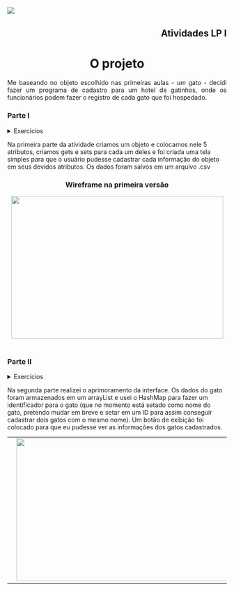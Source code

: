 <p align="left">
     <img src="https://img.shields.io/badge/java-%23ED8B00.svg?style=for-the-badge&logo=java&logoColor=white"/>
</p>
<h2 align="right">Atividades LP I</h2>
<h1 align="center">O projeto</h1>
<p align="justify">Me baseando no objeto escolhido nas primeiras aulas - um gato - decidi fazer um programa de cadastro para um hotel de gatinhos, onde os funcionários podem fazer o registro de cada gato que foi hospedado.</p>

<p align="left">
<h3>Parte I</h3>
<details><summary>Exercícios</summary>
- Escolha de um objeto qualquer<br>
- Definir atributos e métodos para o objeto representado<br>
- Construir a classe referente ao objeto anterior<br>
- A classe deve ter construtor e métodos de acesso<br>
- Implementar uma classe  do tipo interface gráfica para coletar os dados referentes ao objeto<br>
- Instanciar objetos de cada classe principal<br>
- Gravar os dados dos objetos instaciados em um arquivo csv<br>
</p></details>
<p align="left">Na primeira parte da atividade criamos um objeto e colocamos nele 5 atributos, criamos gets e sets para cada um deles e foi criada uma tela simples para que o usuário pudesse cadastrar cada informação do objeto em seus devidos atributos. Os dados foram salvos em um arquivo .csv </p>
<h3 align="center">Wireframe na primeira versão</h3>
<div text align="center">
<img src="https://raw.githubusercontent.com/beatricelopes/java_repo/master/image/wireframe.PNG"  width="487" height="327" />
</div><br>
<h3>Parte II</h3>
<details><summary>Exercícios</summary>
- Construir classes que determinem:<br>
1. Uma coleção de objetos instaciados, armazenados em ArrayList<br>
2. Um conjunto para guardar identificadores únicos desses objetos em HashSet<br>
3. Um dicionário que associe uma chave/valor referente aos objetos<br>
- Classes devem ter construtor, métodos de acesso, métodos e atributos de classe<br>
- Objetos de cada classe devem ser instanciados<br>
- Deve existir um formulário para a entrada de dados para a instanciação de objetos de cada classe<br>
- Gravar a aplicação como runnable .jar 
</p></details>
<p align="left">Na segunda parte realizei o aprimoramento da interface. Os dados do gato foram armazenados em um arrayList e usei o HashMap para fazer um identificador para o gato (que no momento está setado como nome do gato, pretendo mudar em breve e setar em um ID para assim conseguir cadastrar dois gatos com o mesmo nome). Um botão de exibição foi colocado para que eu pudesse ver as informações dos gatos cadastrados. 

<table align="center">
<tr>
<td><img src="image/screenshot1.PNG"  width="487" height="327" />
<td>
<img src="image/gif1.gif"  width="487" height="327" />
</table>

